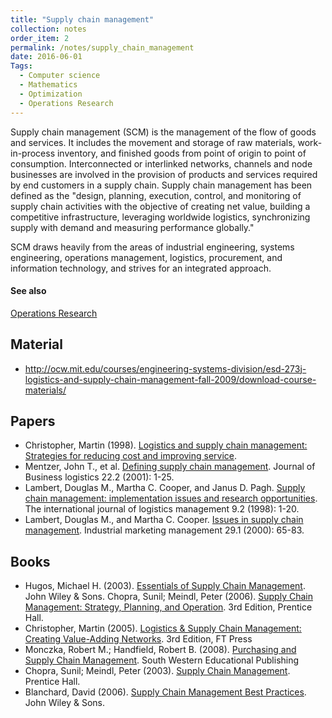 ```yaml
---
title: "Supply chain management"
collection: notes
order_item: 2
permalink: /notes/supply_chain_management
date: 2016-06-01
Tags:
  - Computer science
  - Mathematics
  - Optimization
  - Operations Research
---
```


Supply chain management (SCM) is the management of the flow of goods and services. It includes the movement and storage of raw materials, work-in-process inventory, and finished goods from point of origin to point of consumption. Interconnected or interlinked networks, channels and node businesses are involved in the provision of products and services required by end customers in a supply chain. Supply chain management has been defined as the "design, planning, execution, control, and monitoring of supply chain activities with the objective of creating net value, building a competitive infrastructure, leveraging worldwide logistics, synchronizing supply with demand and measuring performance globally."

SCM draws heavily from the areas of industrial engineering, systems engineering, operations management, logistics, procurement, and information technology, and strives for an integrated approach.


#### See also
[Operations Research](/notes/operations_research)


## Material
* http://ocw.mit.edu/courses/engineering-systems-division/esd-273j-logistics-and-supply-chain-management-fall-2009/download-course-materials/


## Papers
* Christopher, Martin (1998). [Logistics and supply chain management: Strategies for reducing cost and improving service]().
* Mentzer, John T., et al. [Defining supply chain management](http://biblioteca.fundacionicbc.edu.ar/images/e/e4/Conexion_y_logistica_2.pdf). Journal of Business logistics 22.2 (2001): 1-25.
* Lambert, Douglas M., Martha C. Cooper, and Janus D. Pagh. [Supply chain management: implementation issues and research opportunities](http://ecsocman.hse.ru/data/676/863/1219/article1.pdf). The international journal of logistics management 9.2 (1998): 1-20.
* Lambert, Douglas M., and Martha C. Cooper. [Issues in supply chain management](https://regent.blackboard.com/bbcswebdav/pid-3433175-dt-content-rid-322578_4/institution/School%20of%20GLE/Course%20Materials/BMBA/BMBA632/Period%206/Issues%20in%20Supply%20Chain%20Management%20.pdf). Industrial marketing management 29.1 (2000): 65-83.


## Books
* Hugos, Michael H. (2003). [Essentials of Supply Chain Management](https://www.goodreads.com/book/show/6047711-essentials-of-supply-chain-management). John Wiley & Sons. Chopra, Sunil; Meindl, Peter (2006). [Supply Chain Management: Strategy, Planning, and Operation](https://www.goodreads.com/book/show/319588.Supply_Chain_Management). 3rd Edition, Prentice Hall.
* Christopher, Martin (2005). [Logistics & Supply Chain Management: Creating Value-Adding Networks](https://www.goodreads.com/book/show/1198490.Logistics_Supply_Chain_Management). 3rd Edition, FT Press
* Monczka, Robert M.; Handfield, Robert B. (2008). [Purchasing and Supply Chain Management](https://www.goodreads.com/book/show/3311224-purchasing-and-supply-chain-management). South Western Educational Publishing
* Chopra, Sunil; Meindl, Peter (2003). [Supply Chain Management](https://www.goodreads.com/book/show/232216.Supply_Chain_Management). Prentice Hall.
* Blanchard, David (2006). [Supply Chain Management Best Practices](https://www.goodreads.com/book/show/1365412.Supply_Chain_Management_Best_Practices). John Wiley & Sons.


